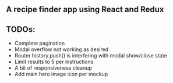 ## A recipe finder app using React and Redux

## TODOs:
 - Complete pagination
 - Modal overflow not working as desired
 - Router history.push() is interfering with modal show/close state
 - Limit results to 5 per instructions
 - A bit of responsiveness cleanup
 - Add main hero image icon per mockup

